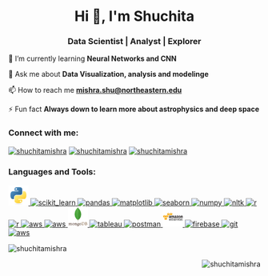 <!---
shuchita28/shuchita28 is a ✨ special ✨ repository because its `README.md` (this file) appears on your GitHub profile.
You can click the Preview link to take a look at your changes.
--->
<h1 align="center">Hi 👋, I'm Shuchita</h1>
<h3 align="center">Data Scientist | Analyst | Explorer </h3>


🌱 I’m currently learning **Neural Networks and CNN**

💬 Ask me about **Data Visualization, analysis and modelinge**

📫 How to reach me **mishra.shu@northeastern.edu**

⚡ Fun fact **Always down to learn more about astrophysics and deep space**

<h3 align="left">Connect with me:</h3>
<p align="left">

<a href="https://linkedin.com/in/shuchitamishra" target="blank"><img align="center" src="https://raw.githubusercontent.com/rahuldkjain/github-profile-readme-generator/master/src/images/icons/Social/linked-in-alt.svg" alt="shuchitamishra" height="30" width="40" /></a>
<a href="https://www.facebook.com/shuchita.mishra.5" target="blank"><img align="center" src="https://raw.githubusercontent.com/rahuldkjain/github-profile-readme-generator/master/src/images/icons/Social/facebook.svg" alt="shuchitamishra" height="30" width="40" /></a>
<a href="https://instagram.com/shuchitaaaa" target="blank"><img align="center" src="https://raw.githubusercontent.com/rahuldkjain/github-profile-readme-generator/master/src/images/icons/Social/instagram.svg" alt="shuchitamishra" height="30" width="40" /></a>
</p>

<h3 align="left">Languages and Tools:</h3>
<p align="left"> <a href="https://www.python.org" target="_blank"> <img src="https://raw.githubusercontent.com/devicons/devicon/master/icons/python/python-original.svg" alt="python" width="40" height="40"/> </a> 
<a href="https://scikit-learn.org/" target="_blank"> <img src="https://upload.wikimedia.org/wikipedia/commons/0/05/Scikit_learn_logo_small.svg" alt="scikit_learn" width="40" height="40"/> </a> 
<a href="https://pandas.pydata.org/" target="_blank"> <img src="https://miro.medium.com/max/481/1*cxfqR8NAj8HGal8CVOZ7hg.png" alt="pandas" width="70" height="40"/> </a>
<a href="https://matplotlib.org/" target="_blank"> <img src="https://miro.medium.com/max/805/1*aUSZsGFCMPNYCkQygs4aGQ.jpeg" alt="matplotlib" width="70" height="40"/> </a> 
<a href="https://seaborn.pydata.org/" target="_blank"> <img src="https://files.ai-pool.com/a/21155149cb560f48f085a21264277c3c.png" alt="seaborn" width="50" height="40"/> </a> 
<a href="https://numpy.org/" target="_blank"> <img src="https://numpy.org/images/logo.svg" alt="numpy" width="40" height="40"/> </a>
<a href="https://www.nltk.org/" target="_blank"> <img src="https://miro.medium.com/max/592/0*zKRz1UgqpOZ4bvuA" alt="nltk" width="40" height="40"/> </a> <a href="https://www.r-project.org/" target="_blank"> <img src="https://www.vectorlogo.zone/logos/r-project/r-project-official.svg" alt="r" width="40" height="40"/> </a>
<a href="https://www.tidyverse.org/" target="_blank"> <img src="https://www.business-science.io/assets/2020-10-15-must-know-tidyverse-features/tidyverse-icons.png" alt="r" width="60" height="40"/> </a> 
</a> <a href="https://en.wikipedia.org/wiki/SQL" target="_blank"> <img src="https://i0.wp.com/learn.onemonth.com/wp-content/uploads/2019/07/image2-1.png?fit=600%2C315&ssl=1" alt="aws" width="65" height="40"/> </a> 
<a href="https://www.mysql.com/" target="_blank"> <img src="https://pbs.twimg.com/profile_images/1255113654049128448/J5Yt92WW_400x400.png" alt="aws" width="40" height="40"/> </a>
<a href="https://www.mongodb.com/" target="_blank"> <img src="https://raw.githubusercontent.com/devicons/devicon/master/icons/mongodb/mongodb-original-wordmark.svg" alt="mongodb" width="40" height="40"/> </a> 
<a href="https://www.tableau.com/" target="_blank"> <img src="https://www.gocrisp.com/wp-content/uploads/2021/07/Tableau-Emblem.png" alt="tableau" width="70" height="40"/> </a> <a href="https://postman.com" target="_blank"> <img src="https://www.vectorlogo.zone/logos/getpostman/getpostman-icon.svg" alt="postman" width="40" height="40"/> </a>
<a href="https://aws.amazon.com" target="_blank"> <img src="https://raw.githubusercontent.com/devicons/devicon/master/icons/amazonwebservices/amazonwebservices-original-wordmark.svg" alt="aws" width="40" height="40"/> </a> <a href="https://firebase.google.com/" target="_blank"> <img src="https://www.vectorlogo.zone/logos/firebase/firebase-icon.svg" alt="firebase" width="40" height="40"/> </a> <a href="https://git-scm.com/" target="_blank"> <img src="https://www.vectorlogo.zone/logos/git-scm/git-scm-icon.svg" alt="git" width="40" height="40"/> </a> 
<a href="https://jira.atlassian.com/" target="_blank"> <img src="https://aptgadget.com/wp-content/uploads/2018/10/jira-alternatives.png" alt="aws" width="65" height="40"/> </a>


<p><img align="center" src="https://github-readme-stats.vercel.app/api/top-langs?username=shuchita28&show_icons=true&locale=en&layout=compact" alt="shuchitamishra" /></p>

<p>&nbsp;<img align="right" src="https://github-readme-stats.vercel.app/api?username=shuchita28&show_icons=true&locale=en" alt="shuchitamishra" /></p>
